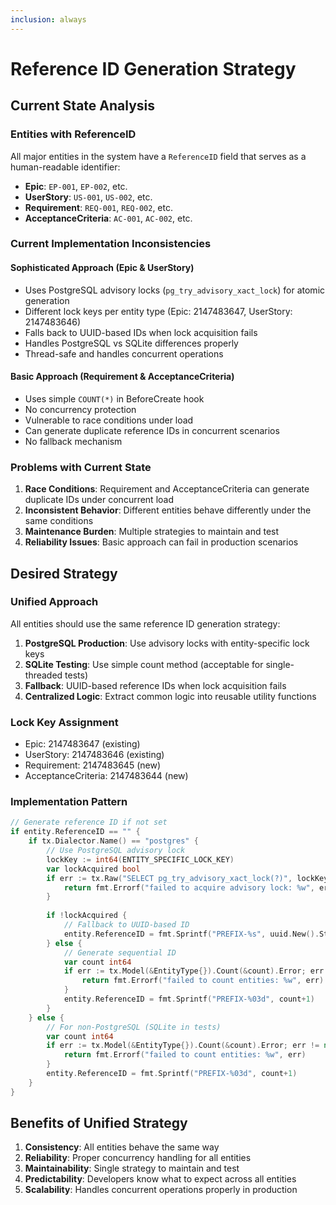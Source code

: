 ```yaml
---
inclusion: always
---
```


# Reference ID Generation Strategy

## Current State Analysis

### Entities with ReferenceID

All major entities in the system have a `ReferenceID` field that serves as a human-readable identifier:

- **Epic**: `EP-001`, `EP-002`, etc.
- **UserStory**: `US-001`, `US-002`, etc.  
- **Requirement**: `REQ-001`, `REQ-002`, etc.
- **AcceptanceCriteria**: `AC-001`, `AC-002`, etc.

### Current Implementation Inconsistencies

#### Sophisticated Approach (Epic & UserStory)
- Uses PostgreSQL advisory locks (`pg_try_advisory_xact_lock`) for atomic generation
- Different lock keys per entity type (Epic: 2147483647, UserStory: 2147483646)
- Falls back to UUID-based IDs when lock acquisition fails
- Handles PostgreSQL vs SQLite differences properly
- Thread-safe and handles concurrent operations

#### Basic Approach (Requirement & AcceptanceCriteria)  
- Uses simple `COUNT(*)` in BeforeCreate hook
- No concurrency protection
- Vulnerable to race conditions under load
- Can generate duplicate reference IDs in concurrent scenarios
- No fallback mechanism

### Problems with Current State

1. **Race Conditions**: Requirement and AcceptanceCriteria can generate duplicate IDs under concurrent load
2. **Inconsistent Behavior**: Different entities behave differently under the same conditions
3. **Maintenance Burden**: Multiple strategies to maintain and test
4. **Reliability Issues**: Basic approach can fail in production scenarios

## Desired Strategy

### Unified Approach
All entities should use the same reference ID generation strategy:

1. **PostgreSQL Production**: Use advisory locks with entity-specific lock keys
2. **SQLite Testing**: Use simple count method (acceptable for single-threaded tests)
3. **Fallback**: UUID-based reference IDs when lock acquisition fails
4. **Centralized Logic**: Extract common logic into reusable utility functions

### Lock Key Assignment
- Epic: 2147483647 (existing)
- UserStory: 2147483646 (existing)  
- Requirement: 2147483645 (new)
- AcceptanceCriteria: 2147483644 (new)

### Implementation Pattern
```go
// Generate reference ID if not set
if entity.ReferenceID == "" {
    if tx.Dialector.Name() == "postgres" {
        // Use PostgreSQL advisory lock
        lockKey := int64(ENTITY_SPECIFIC_LOCK_KEY)
        var lockAcquired bool
        if err := tx.Raw("SELECT pg_try_advisory_xact_lock(?)", lockKey).Scan(&lockAcquired).Error; err != nil {
            return fmt.Errorf("failed to acquire advisory lock: %w", err)
        }
        
        if !lockAcquired {
            // Fallback to UUID-based ID
            entity.ReferenceID = fmt.Sprintf("PREFIX-%s", uuid.New().String()[:8])
        } else {
            // Generate sequential ID
            var count int64
            if err := tx.Model(&EntityType{}).Count(&count).Error; err != nil {
                return fmt.Errorf("failed to count entities: %w", err)
            }
            entity.ReferenceID = fmt.Sprintf("PREFIX-%03d", count+1)
        }
    } else {
        // For non-PostgreSQL (SQLite in tests)
        var count int64
        if err := tx.Model(&EntityType{}).Count(&count).Error; err != nil {
            return fmt.Errorf("failed to count entities: %w", err)
        }
        entity.ReferenceID = fmt.Sprintf("PREFIX-%03d", count+1)
    }
}
```

## Benefits of Unified Strategy

1. **Consistency**: All entities behave the same way
2. **Reliability**: Proper concurrency handling for all entities
3. **Maintainability**: Single strategy to maintain and test
4. **Predictability**: Developers know what to expect across all entities
5. **Scalability**: Handles concurrent operations properly in production